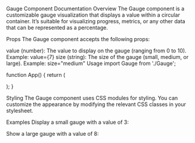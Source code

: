 Gauge Component Documentation
Overview
The Gauge component is a customizable gauge visualization that displays a value within a circular container. It’s suitable for visualizing progress, metrics, or any other data that can be represented as a percentage.

Props
The Gauge component accepts the following props:

value (number):
The value to display on the gauge (ranging from 0 to 10).
Example: value={7}
size (string):
The size of the gauge (small, medium, or large).
Example: size="medium"
Usage
import Gauge from './Gauge';

function App() {
return (

<div>
<Gauge value={5} size="medium" />
</div>
);
}

Styling
The Gauge component uses CSS modules for styling. You can customize the appearance by modifying the relevant CSS classes in your stylesheet.

Examples
Display a small gauge with a value of 3:
<Gauge value={3} size="small" />

Show a large gauge with a value of 8:
<Gauge value={8} size="large" />
